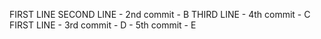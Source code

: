 FIRST LINE
SECOND LINE - 2nd commit - B
THIRD LINE - 4th commit - C
FIRST LINE - 3rd commit - D - 5th commit - E
